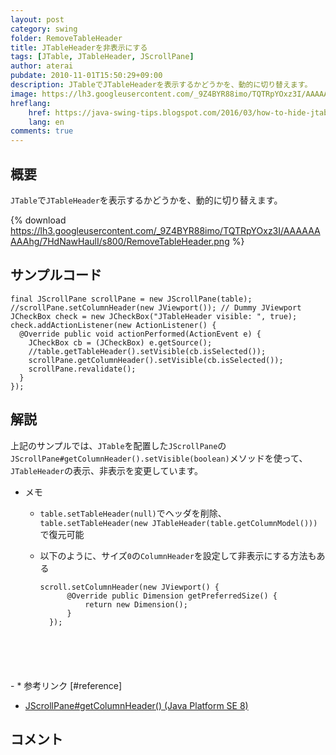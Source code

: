 ```yaml
---
layout: post
category: swing
folder: RemoveTableHeader
title: JTableHeaderを非表示にする
tags: [JTable, JTableHeader, JScrollPane]
author: aterai
pubdate: 2010-11-01T15:50:29+09:00
description: JTableでJTableHeaderを表示するかどうかを、動的に切り替えます。
image: https://lh3.googleusercontent.com/_9Z4BYR88imo/TQTRpYOxz3I/AAAAAAAAAhg/7HdNawHaulI/s800/RemoveTableHeader.png
hreflang:
    href: https://java-swing-tips.blogspot.com/2016/03/how-to-hide-jtableheader.html
    lang: en
comments: true
---
```

## 概要
`JTable`で`JTableHeader`を表示するかどうかを、動的に切り替えます。

{% download https://lh3.googleusercontent.com/_9Z4BYR88imo/TQTRpYOxz3I/AAAAAAAAAhg/7HdNawHaulI/s800/RemoveTableHeader.png %}

## サンプルコード
<pre class="prettyprint"><code>final JScrollPane scrollPane = new JScrollPane(table);
//scrollPane.setColumnHeader(new JViewport()); // Dummy JViewport
JCheckBox check = new JCheckBox("JTableHeader visible: ", true);
check.addActionListener(new ActionListener() {
  @Override public void actionPerformed(ActionEvent e) {
    JCheckBox cb = (JCheckBox) e.getSource();
    //table.getTableHeader().setVisible(cb.isSelected());
    scrollPane.getColumnHeader().setVisible(cb.isSelected());
    scrollPane.revalidate();
  }
});
</code></pre>

## 解説
上記のサンプルでは、`JTable`を配置した`JScrollPane`の`JScrollPane#getColumnHeader().setVisible(boolean)`メソッドを使って、`JTableHeader`の表示、非表示を変更しています。

- メモ
    - `table.setTableHeader(null)`でヘッダを削除、`table.setTableHeader(new JTableHeader(table.getColumnModel()))`で復元可能
    - 以下のように、サイズ`0`の`ColumnHeader`を設定して非表示にする方法もある
        
        <pre class="prettyprint"><code>scroll.setColumnHeader(new JViewport() {
            @Override public Dimension getPreferredSize() {
                return new Dimension();
            }
        });
</code></pre>
    - * 参考リンク [#reference]
- [JScrollPane#getColumnHeader() (Java Platform SE 8)](https://docs.oracle.com/javase/jp/8/docs/api/javax/swing/JScrollPane.html#getColumnHeader--)

<!-- dummy comment line for breaking list -->

## コメント

